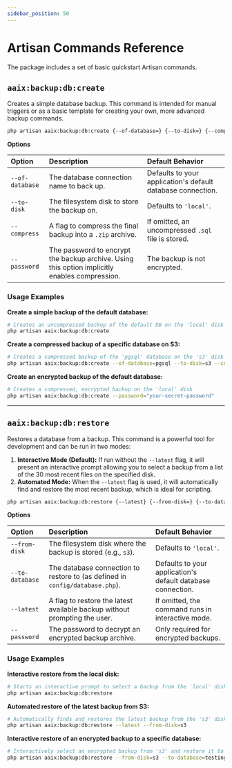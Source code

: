 ```yaml
---
sidebar_position: 50
---
```


# Artisan Commands Reference

The package includes a set of basic quickstart Artisan commands.

## `aaix:backup:db:create`

Creates a simple database backup. This command is intended for manual triggers or as a basic template for creating your own, more
advanced backup commands.

```bash
php artisan aaix:backup:db:create {--of-database=} {--to-disk=} {--compress} {--password=}
````

**Options**

| Option          | Description                                                                                   | Default Behavior                                            |
|:----------------|:----------------------------------------------------------------------------------------------|:------------------------------------------------------------|
| `--of-database` | The database connection name to back up.                                                      | Defaults to your application's default database connection. |
| `--to-disk`     | The filesystem disk to store the backup on.                                                   | Defaults to `'local'`.                                      |
| `--compress`    | A flag to compress the final backup into a `.zip` archive.                                    | If omitted, an uncompressed `.sql` file is stored.          |
| `--password`    | The password to encrypt the backup archive. Using this option implicitly enables compression. | The backup is not encrypted.                                |

### Usage Examples

**Create a simple backup of the default database:**

```bash
# Creates an uncompressed backup of the default DB on the 'local' disk
php artisan aaix:backup:db:create
```

**Create a compressed backup of a specific database on S3:**

```bash
# Creates a compressed backup of the 'pgsql' database on the 's3' disk
php artisan aaix:backup:db:create --of-database=pgsql --to-disk=s3 --compress
```

**Create an encrypted backup of the default database:**

```bash
# Creates a compressed, encrypted backup on the 'local' disk
php artisan aaix:backup:db:create --password="your-secret-password"
```

---

## `aaix:backup:db:restore`

Restores a database from a backup. This command is a powerful tool for development and can be run in two modes:

1. **Interactive Mode (Default):** If run without the `--latest` flag, it will present an interactive prompt allowing you to
   select a backup from a list of the 30 most recent files on the specified disk.
2. **Automated Mode:** When the `--latest` flag is used, it will automatically find and restore the most recent backup, which is
   ideal for scripting.

```bash
php artisan aaix:backup:db:restore {--latest} {--from-disk=} {--to-database=} {--password=}
````

**Options**

| Option          | Description                                                                  | Default Behavior                                            |
|:----------------|:-----------------------------------------------------------------------------|:------------------------------------------------------------|
| `--from-disk`   | The filesystem disk where the backup is stored (e.g., `s3`).                 | Defaults to `'local'`.                                      |
| `--to-database` | The database connection to restore to (as defined in `config/database.php`). | Defaults to your application's default database connection. |
| `--latest`      | A flag to restore the latest available backup without prompting the user.    | If omitted, the command runs in interactive mode.           |
| `--password`    | The password to decrypt an encrypted backup archive.                         | Only required for encrypted backups.                        |

### Usage Examples

**Interactive restore from the local disk:**

```bash
# Starts an interactive prompt to select a backup from the 'local' disk
php artisan aaix:backup:db:restore
```

**Automated restore of the latest backup from S3:**

```bash
# Automatically finds and restores the latest backup from the 's3' disk
php artisan aaix:backup:db:restore --latest --from-disk=s3
```

**Interactive restore of an encrypted backup to a specific database:**

```bash
# Interactively select an encrypted backup from 's3' and restore it to the 'testing_db' connection
php artisan aaix:backup:db:restore --from-disk=s3 --to-database=testing_db --password="your-secret-password"
```

